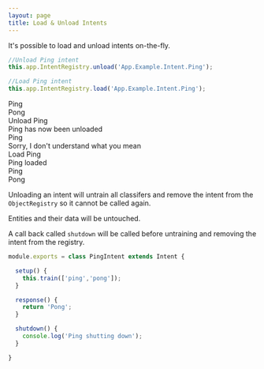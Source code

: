 ```yaml
---
layout: page
title: Load & Unload Intents
---
```


It's possible to load and unload intents on-the-fly.

~~~javascript
//Unload Ping intent
this.app.IntentRegistry.unload('App.Example.Intent.Ping');

//Load Ping intent
this.app.IntentRegistry.load('App.Example.Intent.Ping');
~~~


<div class="chat" markdown="0">
  <div class="user"><span>Ping</span></div>
  <div class="bot"><span>Pong</span></div>
  <div class="user"><span>Unload Ping</span></div>
  <div class="bot"><span>Ping has now been unloaded</span></div>
  <div class="user"><span>Ping</span></div>
  <div class="bot"><span>Sorry, I don't understand what you mean</span></div>
  <div class="user"><span>Load Ping</span></div>
  <div class="bot"><span>Ping loaded</span></div>
  <div class="user"><span>Ping</span></div>
  <div class="bot"><span>Pong</span></div>
</div>


Unloading an intent will untrain all classifers and remove the intent from the `ObjectRegistry` so it cannot be called again.

Entities and their data will be untouched.

A call back called `shutdown` will be called before untraining and removing the intent from the registry.

~~~javascript
module.exports = class PingIntent extends Intent {

  setup() {
    this.train(['ping','pong']);
  }

  response() {
    return 'Pong';
  }

  shutdown() {
    console.log('Ping shutting down');
  }

}
~~~